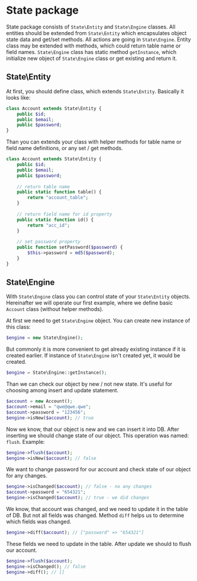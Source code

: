 # State package

State package consists of `State\Entity` and `State\Engine` classes. All entities should be extended from `State\Entity` which encapsulates object state data and get/set methods. All actions are going in `State\Engine`. Entity class may be extended with methods, which could return table name or field names. `State\Engine` class has static method `getInstance`, which initialize new object of `State\Engine` class or get existing and return it.

## State\Entity

At first, you should define class, which extends `State\Entity`. Basically it looks like:

```php
class Account extends State\Entity {
	public $id;
	public $email;
	public $password;
}
```

Than you can extends your class with helper methods for table name or field name definitions, or any set / get methods.

```php
class Account extends State\Entity {
	public $id;
	public $email;
	public $password;
	
	// return table name
	public static function table() {
		return "account_table";
	}
	
	// return field name for id property
	public static function id() {
		return "acc_id";
	}
	
	// set password property
	public function setPassword($password) {
		$this->password = md5($password);
	}
}
```

## State\Engine

With `State\Engine` class you can control state of your `State\Entity` objects. Hereinafter we will operate our first example, where we define basic `Account` class (without helper methods).

At first we need to get `State\Engine` object. You can create new instance of this class:

```php
$engine = new State\Engine();
```

But commonly it is more convenient to get already existing instance if it is created earlier. If instance of `State\Engine` isn't created yet, it would be created.

```php
$engine = State\Engine::getInstance();
```

Than we can check our object by new / not new state. It's useful for choosing among insert and update statement.

```php
$account = new Account();
$account->email = "qwe@qwe.qwe";
$account->password = "123456";
$engine->isNew($account); // true
```

Now we know, that our object is new and we can insert it into DB. After inserting we should change state of our object. This operation was named: `flush`. Example:

```php
$engine->flush($account);
$engine->isNew($account); // false
```

We want to change password for our account and check state of our object for any changes.

```php
$engine->isChanged($account); // false - no any changes
$account->password = "654321";
$engine->isChanged($account); // true - we did changes
```

We know, that account was changed, and we need to update it in the table of DB. But not all fields was changed. Method `diff` helps us to determine which fields was changed.

```php
$engine->diff($account); // ["password" => "654321"]
```

These fields we need to update in the table. After update we should to flush our account.

```php
$engine->flush($account);
$engine->isChanged(); // false
$engine->diff(); // []
```
